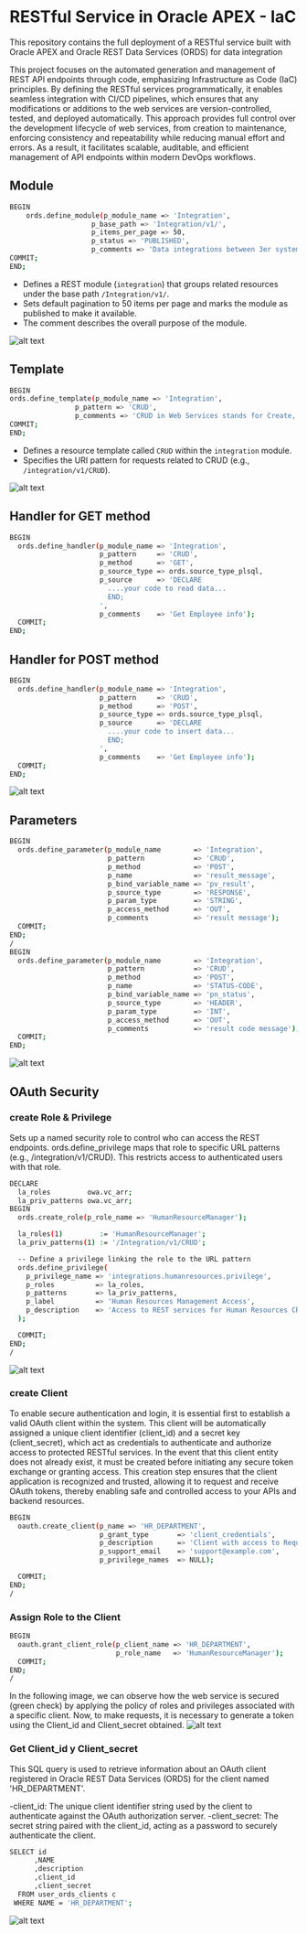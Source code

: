 # RESTful Service in Oracle APEX - IaC

This repository contains the full deployment of a RESTful service built with Oracle APEX and Oracle REST Data Services (ORDS) for data integration

This project focuses on the automated generation and management of REST API endpoints through code, emphasizing Infrastructure as Code (IaC) principles. By defining the RESTful services programmatically, it enables seamless integration with CI/CD pipelines, which ensures that any modifications or additions to the web services are version-controlled, tested, and deployed automatically. This approach provides full control over the development lifecycle of web services, from creation to maintenance, enforcing consistency and repeatability while reducing manual effort and errors. As a result, it facilitates scalable, auditable, and efficient management of API endpoints within modern DevOps workflows.

## Module
```sh
BEGIN
    ords.define_module(p_module_name => 'Integration',
                    p_base_path => 'Integration/v1/',
                    p_items_per_page => 50,
                    p_status => 'PUBLISHED',
                    p_comments => 'Data integrations between 3er system and APEX');
COMMIT;
END;
```

- Defines a REST module (`integration`) that groups related resources under the base path `/Integration/v1/`.
- Sets default pagination to 50 items per page and marks the module as published to make it available.
- The comment describes the overall purpose of the module.

![alt text](/images/module.png "module")

## Template

```sh
BEGIN
ords.define_template(p_module_name => 'Integration',
                p_pattern => 'CRUD',
                p_comments => 'CRUD in Web Services stands for Create, Read, Update, and Delete —                 the four fundamental operations performed on data resources through a web service.                ');
COMMIT;
END;
```

- Defines a resource template called `CRUD` within the `integration` module.
- Specifies the URI pattern for requests related to CRUD (e.g., `/integration/v1/CRUD`).

![alt text](/images/template.png "template")

## Handler for GET method

```sh
BEGIN
  ords.define_handler(p_module_name => 'Integration',
                      p_pattern     => 'CRUD',
                      p_method      => 'GET',
                      p_source_type => ords.source_type_plsql,
                      p_source      => 'DECLARE
                        ....your code to read data...
                        END;
                      ',
                      p_comments    => 'Get Employee info');
  COMMIT;
END;
```
## Handler for POST method

```sh
BEGIN
  ords.define_handler(p_module_name => 'Integration',
                      p_pattern     => 'CRUD',
                      p_method      => 'POST',
                      p_source_type => ords.source_type_plsql,
                      p_source      => 'DECLARE
                        ....your code to insert data...
                        END;
                      ',
                      p_comments    => 'Get Employee info');
  COMMIT;
END;
```
![alt text](/images/POST.png "POST")

## Parameters

```sh
BEGIN
  ords.define_parameter(p_module_name        => 'Integration',
                        p_pattern            => 'CRUD',
                        p_method             => 'POST',
                        p_name               => 'result_message',
                        p_bind_variable_name => 'pv_result',
                        p_source_type        => 'RESPONSE',
                        p_param_type         => 'STRING',
                        p_access_method      => 'OUT',
                        p_comments           => 'result message');
  COMMIT;
END;
/
BEGIN
  ords.define_parameter(p_module_name        => 'Integration',
                        p_pattern            => 'CRUD',
                        p_method             => 'POST',
                        p_name               => 'STATUS-CODE',
                        p_bind_variable_name => 'pn_status',
                        p_source_type        => 'HEADER',
                        p_param_type         => 'INT',
                        p_access_method      => 'OUT',
                        p_comments           => 'result code message');
  COMMIT;
END;
```
![alt text](/images/parameters.png "parameters")

## OAuth Security

### create Role & Privilege

Sets up a named security role to control who can access the REST endpoints.
ords.define_privilege maps that role to specific URL patterns (e.g., /integration/v1/CRUD).
This restricts access to authenticated users with that role.

```sh
DECLARE
  la_roles         owa.vc_arr;
  la_priv_patterns owa.vc_arr;
BEGIN
  ords.create_role(p_role_name => 'HumanResourceManager');

  la_roles(1)         := 'HumanResourceManager';
  la_priv_patterns(1) := '/Integration/v1/CRUD';

  -- Define a privilege linking the role to the URL pattern
  ords.define_privilege(
    p_privilege_name => 'integrations.humanresources.privilege',
    p_roles          => la_roles,
    p_patterns       => la_priv_patterns,
    p_label          => 'Human Resources Management Access',
    p_description    => 'Access to REST services for Human Resources CRUD operations'
  );

  COMMIT;
END;
/
```

![alt text](/images/role.png "role")

### create Client

To enable secure authentication and login, it is essential first to establish a valid OAuth client within the system. This client will be automatically assigned a unique client identifier (client_id) and a secret key (client_secret), which act as credentials to authenticate and authorize access to protected RESTful services. In the event that this client entity does not already exist, it must be created before initiating any secure token exchange or granting access. This creation step ensures that the client application is recognized and trusted, allowing it to request and receive OAuth tokens, thereby enabling safe and controlled access to your APIs and backend resources.

```sh
BEGIN
  oauth.create_client(p_name => 'HR_DEPARTMENT',
                      p_grant_type       => 'client_credentials',
                      p_description      => 'Client with access to Request CRUD of Employee',
                      p_support_email    => 'support@example.com',
                      p_privilege_names  => NULL);

  COMMIT;
END;
/
```


### Assign Role to the Client

```sh
BEGIN
  oauth.grant_client_role(p_client_name => 'HR_DEPARTMENT',
                          p_role_name   => 'HumanResourceManager');
  COMMIT;
END;
/
```

In the following image, we can observe how the web service is secured (green check) by applying the policy of roles and privileges associated with a specific client. Now, to make requests, it is necessary to generate a token using the Client_id and Client_secret obtained.
![alt text](/images/protected.png "protected")


### Get Client_id y Client_secret

This SQL query is used to retrieve information about an OAuth client registered in Oracle REST Data Services (ORDS) for the client named 'HR_DEPARTMENT'.

-client_id: The unique client identifier string used by the client to authenticate against the OAuth authorization server.
-client_secret: The secret string paired with the client_id, acting as a password to securely authenticate the client.

```sh
SELECT id
      ,NAME
      ,description
      ,client_id
      ,client_secret
  FROM user_ords_clients c
 WHERE NAME = 'HR_DEPARTMENT';
```

![alt text](/images/client_secret.png "client_secret")